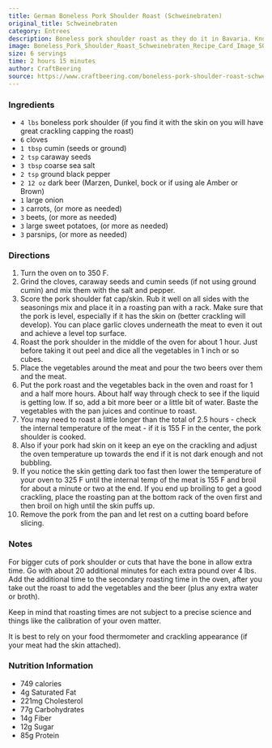 ```yaml
---
title: German Boneless Pork Shoulder Roast (Schweinebraten)
original_title: Schweinebraten
category: Entrees 
description: Boneless pork shoulder roast as they do it in Bavaria. Known as Schweinebraten this traditional dish couldn't be easier to make or taste more fulfilling. Plus - how to make pork gravy.
image: Boneless_Pork_Shoulder_Roast_Schweinebraten_Recipe_Card_Image_SQ.jpg
size: 6 servings
time: 2 hours 15 minutes
author: CraftBeering
source: https://www.craftbeering.com/boneless-pork-shoulder-roast-schweinebraten/
---
```


### Ingredients

* `4 lbs` boneless pork shoulder (if you find it with the skin on you will have great crackling capping the roast)
* `6` cloves
* `1 tbsp` cumin (seeds or ground)
* `2 tsp` caraway seeds
* `3 tbsp` coarse sea salt
* `2 tsp` ground black pepper
* `2 12 oz` dark beer (Marzen, Dunkel, bock or if using ale Amber or Brown)
* `1` large onion
* `3` carrots, (or more as needed)
* `3` beets, (or more as needed)
* `3` large sweet potatoes, (or more as needed)
* `3` parsnips, (or more as needed)

### Directions

1. Turn the oven on to 350 F.
2. Grind the cloves, caraway seeds and cumin seeds (if not using ground cumin) and mix them with the salt and pepper.
3. Score the pork shoulder fat cap/skin. Rub it well on all sides with the seasonings mix and place it in a roasting pan with a rack. Make sure that the pork is level, especially if it has the skin on (better crackling will develop). You can place garlic cloves underneath the meat to even it out and achieve a level top surface.
4. Roast the pork shoulder in the middle of the oven for about 1 hour. Just before taking it out peel and dice all the vegetables in 1 inch or so cubes.
5. Place the vegetables around the meat and pour the two beers over them and the meat.
6. Put the pork roast and the vegetables back in the oven and roast for 1 and a half more hours. About half way through check to see if the liquid is getting low. If so, add a bit more beer or a little bit of water. Baste the vegetables with the pan juices and continue to roast.
7. You may need to roast a little longer than the total of 2.5 hours - check the internal temperature of the meat - if it is 155 F in the center, the pork shoulder is cooked.
8. Also if your pork had skin on it keep an eye on the crackling and adjust the oven temperature up towards the end if it is not dark enough and not bubbling.
9. If you notice the skin getting dark too fast then lower the temperature of your oven to 325 F until the internal temp of the meat is 155 F and broil for about a minute or two at the end. If you end up broiling to get a good crackling, place the roasting pan at the bottom rack of the oven first and then broil on high until the skin puffs up.
10. Remove the pork from the pan and let rest on a cutting board before slicing.

### Notes

For bigger cuts of pork shoulder or cuts that have the bone in allow extra time. Go with about 20 additional minutes for each extra pound over 4 lbs. Add the additional time to the secondary roasting time in the oven, after you take out the roast to add the vegetables and the beer (plus any extra water or broth).

Keep in mind that roasting times are not subject to a precise science and things like the calibration of your oven matter.

It is best to rely on your food thermometer and crackling appearance (if your meat had the skin attached).

### Nutrition Information

* 749 calories
* 4g Saturated Fat
* 221mg Cholesterol
* 77g Carbohydrates
* 14g Fiber
* 12g Sugar
* 85g Protein